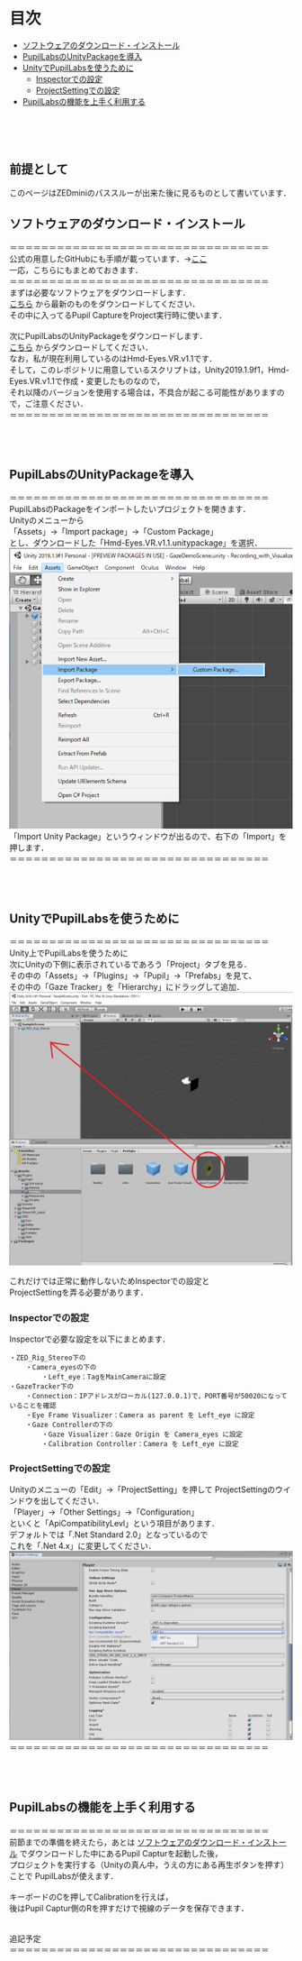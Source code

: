 # 目次
- [ソフトウェアのダウンロード・インストール](#ソフトウェアのダウンロード・インストール)
- [PupilLabsのUnityPackageを導入](#PupilLabsのUnityPackageを導入) 
- [UnityでPupilLabsを使うために](#UnityでPupilLabsを使うために)
	- [Inspectorでの設定](#Inspectorでの設定)
	- [ProjectSettingでの設定](#ProjectSettingでの設定)
- [PupilLabsの機能を上手く利用する](#PupilLabsの機能を上手く利用する)
<br>
<br>
<br>

## 前提として

このページはZEDminiのパススルーが出来た後に見るものとして書いています．


## ソフトウェアのダウンロード・インストール
＝＝＝＝＝＝＝＝＝＝＝＝＝＝＝＝＝＝＝＝＝＝＝＝＝＝＝＝＝＝＝＝＝<br>
公式の用意したGitHubにも手順が載っています．→[ここ](https://github.com/pupil-labs/hmd-eyes)<br>
一応，こちらにもまとめておきます．<br>
＝＝＝＝＝＝＝＝＝＝＝＝＝＝＝＝＝＝＝＝＝＝＝＝＝＝＝＝＝＝＝＝＝<br>
まずは必要なソフトウェアをダウンロードします．<br>
[こちら](https://github.com/pupil-labs/pupil/releases)
から最新のものをダウンロードしてください．<br>
その中に入ってるPupil CaptureをProject実行時に使います．<br>
<br>
次にPupilLabsのUnityPackageをダウンロードします．<br>
[こちら](https://github.com/pupil-labs/hmd-eyes/releases)
からダウンロードしてください．<br>
なお，私が現在利用しているのはHmd-Eyes.VR.v1.1です．<br>
そして，このレポジトリに用意しているスクリプトは，Unity2019.1.9f1，Hmd-Eyes.VR.v1.1で作成・変更したものなので，<br>
それ以降のバージョンを使用する場合は，不具合が起こる可能性がありますので，ご注意ください．<br>
＝＝＝＝＝＝＝＝＝＝＝＝＝＝＝＝＝＝＝＝＝＝＝＝＝＝＝＝＝＝＝＝＝<br>
<br>
<br>
<br>
## PupilLabsのUnityPackageを導入
＝＝＝＝＝＝＝＝＝＝＝＝＝＝＝＝＝＝＝＝＝＝＝＝＝＝＝＝＝＝＝＝＝<br>
PupilLabsのPackageをインポートしたいプロジェクトを開きます．<br>
Unityのメニューから<br>
「Assets」->「Import package」->「Custom Package」<br>
とし、ダウンロードした「Hmd-Eyes.VR.v1.1.unitypackage」を選択．<br>
![PacageInstall](PacageInstall.PNG)<br>
「Import Unity Package」というウィンドウが出るので、右下の「Import」を押します．<br>
＝＝＝＝＝＝＝＝＝＝＝＝＝＝＝＝＝＝＝＝＝＝＝＝＝＝＝＝＝＝＝＝＝<br>
<br>
<br>
<br>
## UnityでPupilLabsを使うために
＝＝＝＝＝＝＝＝＝＝＝＝＝＝＝＝＝＝＝＝＝＝＝＝＝＝＝＝＝＝＝＝＝<br>
Unity上でPupilLabsを使うために<br>
次にUnityの下側に表示されているであろう「Project」タブを見る．<br>
その中の「Assets」->「Plugins」->「Pupil」->「Prefabs」を見て、<br>
その中の「Gaze Tracker」を「Hierarchy」にドラッグして追加．<br>
![Gaze-Tracker](Gaze-Tracker.PNG) <br>


これだけでは正常に動作しないためInspectorでの設定と<br>
ProjectSettingを弄る必要があります．<br>

### Inspectorでの設定
Inspectorで必要な設定を以下にまとめます．
```
・ZED_Rig_Stereo下の
	・Camera_eyesの下の
		・Left_eye：TagをMainCameraに設定
・GazeTracker下の
	・Connection：IPアドレスがローカル(127.0.0.1)で，PORT番号が50020になっていることを確認
	・Eye Frame Visualizer：Camera as parent を Left_eye に設定
	・Gaze Controllerの下の
		・Gaze Visualizer：Gaze Origin を Camera_eyes に設定
		・Calibration Controller：Camera を Left_eye に設定
```

### ProjectSettingでの設定
 Unityのメニューの「Edit」->「ProjectSetting」を押して
 ProjectSettingのウインドウを出してください．<br>
 「Player」->「Other Settings」->「Configuration」<br>
 といくと「ApiCompatibilityLevl」という項目があります．<br>
 デフォルトでは「.Net Standard 2.0」となっているので<br>
 これを「.Net 4.x」に変更してください．<br>
 ![Net](Net.PNG)
＝＝＝＝＝＝＝＝＝＝＝＝＝＝＝＝＝＝＝＝＝＝＝＝＝＝＝＝＝＝＝＝＝<br>
<br>
<br>
<br>
## PupilLabsの機能を上手く利用する
＝＝＝＝＝＝＝＝＝＝＝＝＝＝＝＝＝＝＝＝＝＝＝＝＝＝＝＝＝＝＝＝＝<br>
前節までの準備を終えたら，あとは
[ソフトウェアのダウンロード・インストール](#ソフトウェアのダウンロード・インストール)
でダウンロードした中にあるPupil Capturを起動した後，<br>
プロジェクトを実行する（Unityの真ん中，うえの方にある再生ボタンを押す）ことで
PupilLabsが使えます．<br>
<br>
キーボードのCを押してCalibrationを行えば，<br>
後はPupil Captur側のRを押すだけで視線のデータを保存できます．<br>
<br>
<br>
追記予定<br>
＝＝＝＝＝＝＝＝＝＝＝＝＝＝＝＝＝＝＝＝＝＝＝＝＝＝＝＝＝＝＝＝＝<br>
<br>
<br>
<br>

